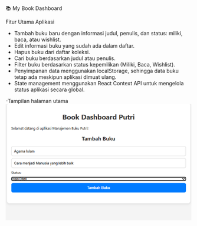📚 My Book Dashboard

Fitur Utama Aplikasi

-  Tambah buku baru dengan informasi judul, penulis, dan status: miliki, baca, atau wishlist.
-  Edit informasi buku yang sudah ada dalam daftar.
-  Hapus buku dari daftar koleksi.
-  Cari buku berdasarkan judul atau penulis.
-  Filter buku berdasarkan status kepemilikan (Miliki, Baca, Wishlist).
-  Penyimpanan data menggunakan localStorage, sehingga data buku tetap ada meskipun aplikasi dimuat ulang.
-  State management menggunakan React Context API untuk mengelola status aplikasi secara global.

-Tampilan halaman utama
![Preview](./Gambar/gambar2.png)



